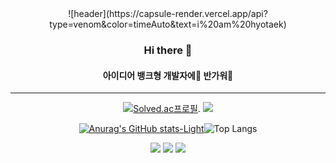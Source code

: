 <div align='center'>
  ![header](https://capsule-render.vercel.app/api?type=venom&color=timeAuto&text=i%20am%20hyotaek)

  ### Hi there 👋 
  #### 아이디어 뱅크형 개발자에🐲 반가워🐲 
  <hr>

  [![Solved.ac프로필](http://mazassumnida.wtf/api/v2/generate_badge?boj=gyxor516)](https://solved.ac/gyxor516).	<img src="http://mazandi.herokuapp.com/api?handle=gyxor516&theme=warm"/>

  [![Anurag's GitHub stats-Light](https://github-readme-stats.vercel.app/api?username=DIN-STUDIO&show_icons=true&theme=default#gh-light-mode-only)](https://github.com/anuraghazra/github-readme-stats#gh-light-mode-only)![Top Langs](https://github-readme-stats.vercel.app/api/top-langs/?username=DIN-STUDIO&layout=compact)

  <img  src="https://img.shields.io/badge/Swift-F05138?style=flat-square&logo=swift&logoColor=white"/>
  <img  src="https://img.shields.io/badge/JavaScript-F7DF1E?style=flat-square&logo=javascript&logoColor=white"/>
  <img  src="https://img.shields.io/badge/React-61DAFB?style=flat-square&logo=react&logoColor=white"/>
</div>


<!--
**DIN-STUDIO/DIN-STUDIO** is a ✨ _special_ ✨ repository because its `README.md` (this file) appears on your GitHub profile.

Here are some ideas to get you started:

- 🔭 I’m currently working on ...
- 🌱 I’m currently learning ...
- 👯 I’m looking to collaborate on ...
- 🤔 I’m looking for help with ...
- 💬 Ask me about ...
- 📫 How to reach me: ...
- 😄 Pronouns: ...
- ⚡ Fun fact: ...
-->

